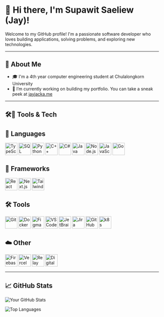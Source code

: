 # 👋 Hi there, I'm Supawit Saeliew (Jay)!

Welcome to my GitHub profile! I'm a passionate software developer who loves building applications, solving problems, and exploring new technologies. 

---

## 🌟 About Me
- 🎓 I'm a 4th year computer engineering student at Chulalongkorn University
- 🔭 I’m currently working on building my portfolio. You can take a sneak peek at [jayjacka.me](https://jayjacka.me)

---

## 🛠️🧰 Tools & Tech
## 🚀 Languages
<p>
  <img src="https://cdn.jsdelivr.net/gh/devicons/devicon/icons/typescript/typescript-original.svg" alt="TypeScript" width="40" height="40"/>
  <img src="https://cdn.jsdelivr.net/gh/devicons/devicon/icons/mysql/mysql-original.svg" alt="SQL" width="40" height="40"/>
  <img src="https://cdn.jsdelivr.net/gh/devicons/devicon/icons/python/python-original.svg" alt="Python" width="40" height="40"/>
  <img src="https://cdn.jsdelivr.net/gh/devicons/devicon/icons/cplusplus/cplusplus-original.svg" alt="C++" width="40" height="40"/>
  <img src="https://cdn.jsdelivr.net/gh/devicons/devicon/icons/csharp/csharp-original.svg" alt="C#" width="40" height="40"/>
  <img src="https://cdn.jsdelivr.net/gh/devicons/devicon/icons/java/java-original.svg" alt="Java" width="40" height="40"/>
  <img src="https://cdn.jsdelivr.net/gh/devicons/devicon/icons/nodejs/nodejs-original.svg" alt="Node.js" width="40" height="40"/>
  <img src="https://cdn.jsdelivr.net/gh/devicons/devicon/icons/javascript/javascript-original.svg" alt="JavaScript" width="40" height="40"/>
  <img src="https://cdn.jsdelivr.net/gh/devicons/devicon/icons/go/go-original.svg" alt="Go" width="40" height="40"/>
</p>

## 🌟 Frameworks
<p>
  <img src="https://cdn.jsdelivr.net/gh/devicons/devicon/icons/react/react-original.svg" alt="React" width="40" height="40"/>
  <img src="https://cdn.jsdelivr.net/gh/devicons/devicon/icons/nextjs/nextjs-original.svg" alt="Next.js" width="40" height="40"/>
  <img src="https://cdn.jsdelivr.net/gh/devicons/devicon@latest/icons/tailwindcss/tailwindcss-original-wordmark.svg" alt="TailwindCSS" width="40" height="40"/>
</p>

## 🛠️ Tools
<p>
  <img src="https://cdn.jsdelivr.net/gh/devicons/devicon/icons/git/git-original.svg" alt="Git" width="40" height="40"/>
  <img src="https://cdn.jsdelivr.net/gh/devicons/devicon/icons/docker/docker-original.svg" alt="Docker" width="40" height="40"/>
  <img src="https://cdn.jsdelivr.net/gh/devicons/devicon/icons/figma/figma-original.svg" alt="Figma" width="40" height="40"/>
  <img src="https://cdn.jsdelivr.net/gh/devicons/devicon/icons/vscode/vscode-original.svg" alt="VSCode" width="40" height="40"/>
  <img src="https://resources.jetbrains.com/storage/products/rider/img/meta/rider_logo_300x300.png" alt="JetBrains Rider" width="40" height="40"/>
  <img src="https://img.shields.io/badge/Jira-0052CC?style=for-the-badge&logo=jira&logoColor=white" alt="Jira" style="height: 40px"/>
  <img src="https://cdn.jsdelivr.net/gh/devicons/devicon/icons/github/github-original.svg" alt="GitHub Actions" width="40" height="40"/>
  <img src="https://cdn.jsdelivr.net/gh/devicons/devicon/icons/kubernetes/kubernetes-plain.svg" alt="k8s" width="40" height="40"/>
</p>

## ☁️ Other
<p>
  <img src="https://cdn.jsdelivr.net/gh/devicons/devicon/icons/firebase/firebase-plain.svg" alt="Firebase" width="40" height="40"/>
  <img src="https://img.shields.io/badge/Vercel-000000?style=for-the-badge&logo=vercel&logoColor=white" alt="Vercel" style="height: 40px"/>
  <img src="https://relay.dev/img/relay.svg" alt="Relay" width="40" height="40"/>
  <img src="https://cdn.jsdelivr.net/gh/devicons/devicon/icons/digitalocean/digitalocean-original.svg" alt="DigitalOcean" width="40" height="40"/>
</p>

---

## 📈 GitHub Stats
![Your GitHub Stats](https://github-readme-stats.vercel.app/api?username=JayJacka&show_icons=true&theme=radical)

![Top Languages](https://github-readme-stats.vercel.app/api/top-langs/?username=JayJacka&layout=compact&theme=radical)


